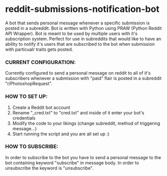 # reddit-submissions-notification-bot
A bot that sends personal message whenever a specific submission is posted in a subreddit. Bot is written with Python using PRAW (Python Reddit API Wrapper). Bot is meant to be used by multiple users with it's subscription system. Perfect for use in subreddits that would like to have an ability to notify it's users that are subscribed to the bot when submission with particualr traits gets posted.

### CURRENT CONFIGURATION:
Currently configured to send a personal message on reddit to all of it's subscribers whenever a submission with "paid" flair is posted in a subreddit "r/PhotoshopRequest".

### HOW TO SET UP:
1. Create a Reddit bot account
2. Rename "\_cred.txt" to "cred.txt" and inside of it enter your bot's credentials
3. Modify the code to your likings (change subreddit, method of triggering message...)
4. Start running the script and you are all set up :)

### HOW TO SUBSCRIBE:
In order to subscribe to the bot you have to send a personal message to the bot containing keyword "subscribe" in message body. In order to unsubscribe the keyword is "unsubscribe".
